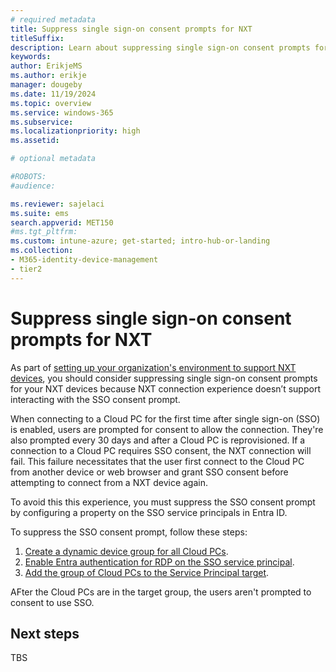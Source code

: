 ```yaml
---
# required metadata
title: Suppress single sign-on consent prompts for NXT
titleSuffix:
description: Learn about suppressing single sign-on consent prompts for NXT
keywords:
author: ErikjeMS  
ms.author: erikje
manager: dougeby
ms.date: 11/19/2024
ms.topic: overview
ms.service: windows-365
ms.subservice:
ms.localizationpriority: high
ms.assetid: 

# optional metadata

#ROBOTS:
#audience:

ms.reviewer: sajelaci
ms.suite: ems
search.appverid: MET150
#ms.tgt_pltfrm:
ms.custom: intune-azure; get-started; intro-hub-or-landing
ms.collection:
- M365-identity-device-management
- tier2
---
```


# Suppress single sign-on consent prompts for NXT

As part of [setting up your organization's environment to support NXT devices](deployment-overview.md), you should consider suppressing single sign-on consent prompts for your NXT devices because NXT connection experience doesn’t support interacting with the SSO consent prompt.

When connecting to a Cloud PC for the first time after single sign-on (SSO) is enabled, users are prompted for consent to allow the connection. They're also prompted every 30 days and after a Cloud PC is reprovisioned. If a connection to a Cloud PC requires SSO consent, the NXT connection will fail. This failure necessitates that the user first connect to the Cloud PC from another device or web browser and grant SSO consent before attempting to connect from a NXT device again.  

To avoid this this experience, you must suppress the SSO consent prompt by configuring a property on the SSO service principals in Entra ID.

To suppress the SSO consent prompt, follow these steps:

1. [Create a dynamic device group for all Cloud PCs](/enterprise/create-dynamic-device-group-all-cloudpcs#create-a-dynamic-device-group-for-all-cloud-pcs.md).
2. [Enable Entra authentication for RDP on the SSO service principal](/azure/virtual-desktop/configure-single-sign-on#enable-microsoft-entra-authentication-for-rdp).
3. [Add the group of Cloud PCs to the Service Principal target](/azure/virtual-desktop/configure-single-sign-on#hide-the-consent-prompt-dialog).

AFter the Cloud PCs are in the target group, the users aren't prompted to consent to use SSO.

## Next steps

TBS